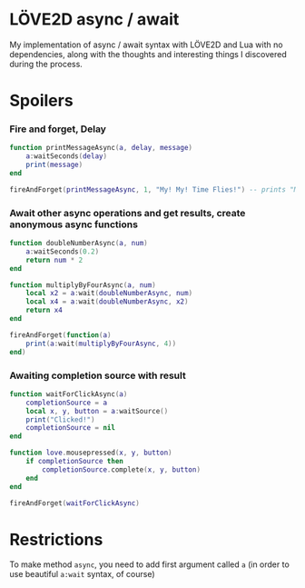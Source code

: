 # LÖVE2D async / await

My implementation of async / await syntax with LÖVE2D and Lua with no dependencies, along with the thoughts and interesting things I discovered during the process.

# Spoilers

### Fire and forget, Delay
```lua
function printMessageAsync(a, delay, message)
    a:waitSeconds(delay)
    print(message)
end

fireAndForget(printMessageAsync, 1, "My! My! Time Flies!") -- prints "My! My! Time Flies!" in one second
```

### Await other async operations and get results, create anonymous async functions
```lua
function doubleNumberAsync(a, num)
    a:waitSeconds(0.2)
    return num * 2
end

function multiplyByFourAsync(a, num)
    local x2 = a:wait(doubleNumberAsync, num)
    local x4 = a:wait(doubleNumberAsync, x2)
    return x4
end

fireAndForget(function(a) 
    print(a:wait(multiplyByFourAsync, 4)) 
end)
```

### Awaiting completion source with result
```lua
function waitForClickAsync(a)
    completionSource = a
    local x, y, button = a:waitSource()
    print("Clicked!")
    completionSource = nil
end

function love.mousepressed(x, y, button)
    if completionSource then
        completionSource.complete(x, y, button)
    end
end

fireAndForget(waitForClickAsync)
```

# Restrictions

To make method `async`, you need to add first argument called `a` 
(in order to use beautiful `a:wait` syntax, of course)



